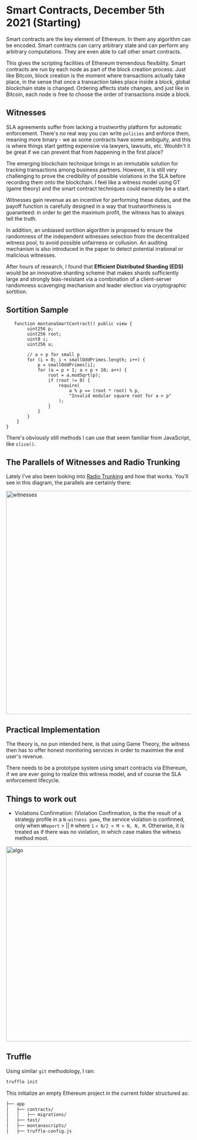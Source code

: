 # Smart Contracts, December 5th 2021 (Starting)

Smart contracts are the key element of Ethereum. In them any algorithm can be encoded. Smart contracts can carry arbitrary state and can perform any arbitrary computations. They are even able to call other smart contracts.

This gives the scripting facilities of Ethereum tremendous flexibility. Smart contracts are run by each node as part of the block creation process. Just like Bitcoin, block creation is the moment where transactions actually take place, in the sense that once a transaction takes place inside a block, global blockchain state is changed. Ordering affects state changes, and just like in Bitcoin, each node is free to choose the order of transactions inside a block.

## Witnesses

SLA agreements suffer from lacking a trustworthy platform for automatic enforcement. There's no real way you can write `policies` and enforce them, meaning more binary - we as some contracts have some ambiguity, and this is where things start getting expensive via lawyers, lawsuits, etc. Wouldn't it be great if we can prevent that from happening in the first place?  

The emerging blockchain technique brings in an immutable solution for tracking transactions among business partners. However, it is still very challenging to prove the credibility of possible violations in the SLA before recording them onto the blockchain. I feel like a witness model using GT (game theory) and the smart contract techniques could earnestly be a start. 

Witnesses gain revenue as an incentive for performing these duties, and the payoff function is carefully designed in a way that trustworthiness is guaranteed: in order to get the maximum profit, the witness has to always tell the truth.

In addition, an unbiased sortition algorithm is proposed to ensure the randomness of the independent witnesses selection from the decentralized witness pool, to avoid possible unfairness or collusion. An auditing mechanism is also introduced in the paper to detect potential irrational or malicious witnesses.

After hours of research, I found that **Efficient Distributed Sharding (EDS)** would be an innovative sharding scheme that makes shards sufficiently large and strongly bias-resistant via a combination of a client-server randomness scavenging mechanism and leader election via cryptographic sortition.

## Sortition Sample 

```sol
   function montanaSmartContract() public view {
        uint256 p;
        uint256 root;
        uint8 i;
        uint256 a;

        // a > p for small p
        for (i = 0; i < smallOddPrimes.length; i++) {
            p = smallOddPrimes[i];
            for (a = p + 1; a < p + 10; a++) {
                root = a.modSqrt(p);
                if (root != 0) {
                    require(
                        a % p == (root * root) % p,
                        "Invalid modular square root for a > p"
                    );
                }
            }
        }
    }
}
```

There's obviously still methods I can use that seem familiar from JavaScript, like `slice()`. 

## The Parallels of Witnesses and Radio Trunking 

Lately I've also been looking into [Radio Trunking](https://en.wikipedia.org/wiki/Trunking) and how that works. You'll see in this diagram, the parallels are certainly there:

<img width="607" alt="witnesses" src="https://user-images.githubusercontent.com/20936398/144744243-fbddac4d-fcaa-4939-ad71-f474144f9469.png">

## Practical Implementation 

The theory is, no pun intended here, is that using Game Theory, the witness then has to offer honest monitoring services in order to maximixe the end user's revenue. 

There needs to be a prototype system using smart contracts via Ethereum, if we are ever going to realize this witness model, and of course the SLA enforcement lifecycle.

## Things to work out 

* Violations Confirmation: (Violation Confirmation, is the the result of a strategy profile in a `N-witness game`, the service violation
is confirmed, only when `WReport` > || `M` where `1` `< N/2 < M < N, N, M`. Otherwise, it is treated as if there was no violation, in which case makes the witness method moot. 

<img width="530" alt="algo" src="https://user-images.githubusercontent.com/20936398/144744417-2c1804a6-2b2a-465e-95e6-3d54ab5b39c4.png">

## Truffle 

Using similar `git` methodology, I ran: 

```bash
truffle init
```

This initialize an empty Ethereum project in the current folder structured as:

```bash
├── app
│   ├── contracts/
│   │   ├── migrations/
│   ├── test/
│   ├── montanascripts/
│   ├── truffle-config.js
```
